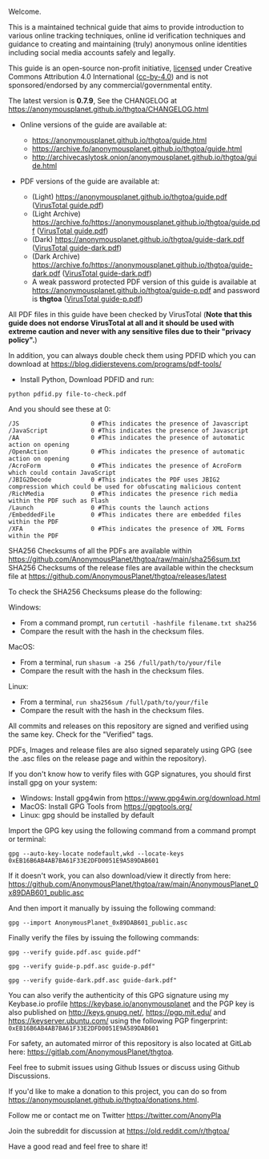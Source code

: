 Welcome.

This is a maintained technical guide that aims to provide introduction to various online tracking techniques, online id verification techniques and guidance to creating and maintaining (truly) anonymous online identities including social media accounts safely and legally.

This guide is an open-source non-profit initiative, [licensed] under Creative Commons Attribution 4.0 International ([cc-by-4.0]) and is not sponsored/endorsed by any commercial/governmental entity.

The latest version is **0.7.9**, See the CHANGELOG at <https://anonymousplanet.github.io/thgtoa/CHANGELOG.html>

- Online versions of the guide are available at:
	- <https://anonymousplanet.github.io/thgtoa/guide.html>
	- <https://archive.fo/anonymousplanet.github.io/thgtoa/guide.html>
	- <http://archivecaslytosk.onion/anonymousplanet.github.io/thgtoa/guide.html>

- PDF versions of the guide are available at:
	- (Light) <https://anonymousplanet.github.io/thgtoa/guide.pdf> ([VirusTotal guide.pdf])
	- (Light Archive) <https://archive.fo/https://anonymousplanet.github.io/thgtoa/guide.pdf> ([VirusTotal guide.pdf])
	- (Dark) <https://anonymousplanet.github.io/thgtoa/guide-dark.pdf> ([VirusTotal guide-dark.pdf])
	- (Dark Archive) <https://archive.fo/https://anonymousplanet.github.io/thgtoa/guide-dark.pdf> ([VirusTotal guide-dark.pdf])
	- A weak password protected PDF version of this guide is available at <https://anonymousplanet.github.io/thgtoa/guide-p.pdf> and password is **thgtoa** ([VirusTotal guide-p.pdf])

All PDF files in this guide have been checked by VirusTotal (**Note that this guide does not endorse VirusTotal at all and it should be used with extreme caution and never with any sensitive files due to their "privacy policy".**)

In addition, you can always double check them using PDFID which you can download at <https://blog.didierstevens.com/programs/pdf-tools/>

- Install Python, Download PDFID and run:

```python pdfid.py file-to-check.pdf```

And you should see these at 0:

```
/JS                    0 #This indicates the presence of Javascript
/JavaScript            0 #This indicates the presence of Javascript
/AA                    0 #This indicates the presence of automatic action on opening
/OpenAction            0 #This indicates the presence of automatic action on opening
/AcroForm              0 #This indicates the presence of AcroForm which could contain JavaScript
/JBIG2Decode           0 #This indicates the PDF uses JBIG2 compression which could be used for obfuscating malicious content
/RichMedia             0 #This indicates the presence rich media within the PDF such as Flash
/Launch                0 #This counts the launch actions
/EmbeddedFile          0 #This indicates there are embedded files within the PDF
/XFA                   0 #This indicates the presence of XML Forms within the PDF
```

SHA256 Checksums of all the PDFs are available within <https://github.com/AnonymousPlanet/thgtoa/raw/main/sha256sum.txt>
SHA256 Checksums of the release files are available within the checksum file at <https://github.com/AnonymousPlanet/thgtoa/releases/latest>

To check the SHA256 Checksums please do the following:

Windows:
- From a command prompt, run ```certutil -hashfile filename.txt sha256```
- Compare the result with the hash in the checksum files.

MacOS:
- From a terminal, run ```shasum -a 256 /full/path/to/your/file```
- Compare the result with the hash in the checksum files.

Linux: 
- From a terminal, ```run sha256sum /full/path/to/your/file```
- Compare the result with the hash in the checksum files.

All commits and releases on this repository are signed and verified using the same key. Check for the "Verified" tags.

PDFs, Images and release files are also signed separately using GPG (see the .asc files on the release page and within the repository).

If you don't know how to verify files with GGP signatures, you should first install gpg on your system:
- Windows: Install gpg4win from <https://www.gpg4win.org/download.html>
- MacOS: Install GPG Tools from <https://gpgtools.org/>
- Linux: gpg should be installed by default

Import the GPG key using the following command from a command prompt or terminal:

```gpg --auto-key-locate nodefault,wkd --locate-keys 0xEB16B6AB4AB7BA61F33E2DFD0051E9A589DAB601```

If it doesn't work, you can also download/view it directly from here: <https://github.com/AnonymousPlanet/thgtoa/raw/main/AnonymousPlanet_0x89DAB601_public.asc>

And then import it manually by issuing the following command:

```gpg --import AnonymousPlanet_0x89DAB601_public.asc```

Finally verify the files by issuing the following commands: 

```gpg --verify guide.pdf.asc guide.pdf"```

```gpg --verify guide-p.pdf.asc guide-p.pdf"```

```gpg --verify guide-dark.pdf.asc guide-dark.pdf"```

You can also verify the authenticity of this GPG signature using my Keybase.io profile <https://keybase.io/anonymousplanet> and the PGP key is also published on <http://keys.gnupg.net/>, <https://pgp.mit.edu/> and <https://keyserver.ubuntu.com/> using the following PGP fingerprint: ```0xEB16B6AB4AB7BA61F33E2DFD0051E9A589DAB601```

For safety, an automated mirror of this repository is also located at GitLab here: <https://gitlab.com/AnonymousPlanet/thgtoa>.

Feel free to submit issues using Github Issues or discuss using Github Discussions.

If you'd like to make a donation to this project, you can do so from <https://anonymousplanet.github.io/thgtoa/donations.html>.

Follow me or contact me on Twitter <https://twitter.com/AnonyPla> 

Join the subreddit for discussion at <https://old.reddit.com/r/thgtoa/>

Have a good read and feel free to share it!

[cc-by-4.0]: https://creativecommons.org/licenses/by/4.0/
[licensed]: https://anonymousplanet.github.io/thgtoa/LICENSE.html
[VirusTotal guide.pdf]: https://www.virustotal.com/gui/file/5db417aad826c1d193f4c9909fa00b6a5ac3bfe5d6edea896496bb4e01da825c/detection
[VirusTotal guide-dark.pdf]: https://www.virustotal.com/gui/file/0aea09574554dcc54bf36039df2ebca42a2127cd6744717e9be9e946e1c0375f/detection
[VirusTotal guide-p.pdf]: https://www.virustotal.com/gui/file/e4db5d60e54881070612a517fdb4ce16fe96a06fcf343f9e28379487e3985bd4/detection
